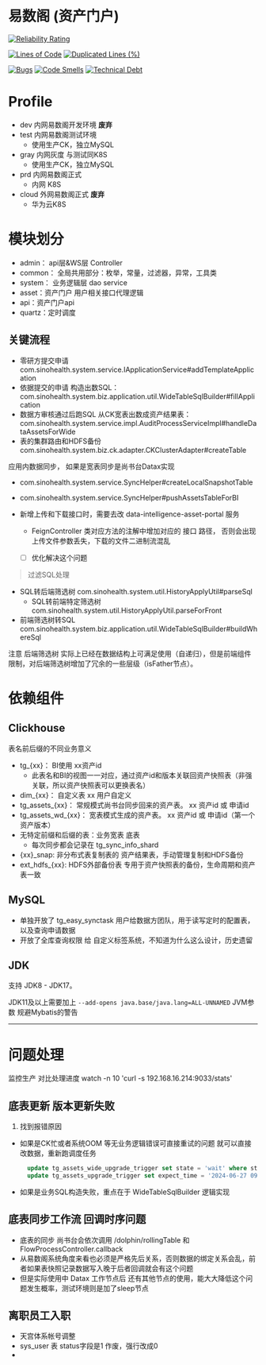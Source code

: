 # 易数阁 (资产门户)

[![Reliability Rating](http://192.168.16.151:32880/api/project_badges/measure?project=com.sinohealth.tg-easy-fetch-backend&metric=reliability_rating)](http://192.168.16.151:32880/dashboard?id=com.sinohealth.tg-easy-fetch-backend)

[![Lines of Code](http://192.168.16.151:32880/api/project_badges/measure?project=com.sinohealth.tg-easy-fetch-backend&metric=ncloc)](http://192.168.16.151:32880/dashboard?id=com.sinohealth.tg-easy-fetch-backend)
[![Duplicated Lines (%)](http://192.168.16.151:32880/api/project_badges/measure?project=com.sinohealth.tg-easy-fetch-backend&metric=duplicated_lines_density)](http://192.168.16.151:32880/dashboard?id=com.sinohealth.tg-easy-fetch-backend)

[![Bugs](http://192.168.16.151:32880/api/project_badges/measure?project=com.sinohealth.tg-easy-fetch-backend&metric=bugs)](http://192.168.16.151:32880/dashboard?id=com.sinohealth.tg-easy-fetch-backend)
[![Code Smells](http://192.168.16.151:32880/api/project_badges/measure?project=com.sinohealth.tg-easy-fetch-backend&metric=code_smells)](http://192.168.16.151:32880/dashboard?id=com.sinohealth.tg-easy-fetch-backend)
[![Technical Debt](http://192.168.16.151:32880/api/project_badges/measure?project=com.sinohealth.tg-easy-fetch-backend&metric=sqale_index)](http://192.168.16.151:32880/dashboard?id=com.sinohealth.tg-easy-fetch-backend)


# Profile

- dev 内网易数阁开发环境 **废弃** 
- test 内网易数阁测试环境
  - 使用生产CK，独立MySQL
- gray 内网灰度 与测试同K8S
    - 使用生产CK，独立MySQL
- prd 内网易数阁正式
    - 内网 K8S
- cloud 外网易数阁正式 **废弃**
    - 华为云K8S

# 模块划分

- admin： api层&WS层 Controller
- common： 全局共用部分：枚举，常量，过滤器，异常，工具类
- system： 业务逻辑层 dao service
- asset：资产门户 用户相关接口代理逻辑
- api：资产门户api
- quartz：定时调度


## 关键流程

* 零研方提交申请 com.sinohealth.system.service.IApplicationService#addTemplateApplication
* 依据提交的申请 构造出数SQL： com.sinohealth.system.biz.application.util.WideTableSqlBuilder#fillApplication
* 数据方审核通过后跑SQL 从CK宽表出数成资产结果表：com.sinohealth.system.service.impl.AuditProcessServiceImpl#handleDataAssetsForWide
* 表的集群路由和HDFS备份 com.sinohealth.system.biz.ck.adapter.CKClusterAdapter#createTable

应用内数据同步， 如果是宽表同步是尚书台Datax实现
- com.sinohealth.system.service.SyncHelper#createLocalSnapshotTable
- com.sinohealth.system.service.SyncHelper#pushAssetsTableForBI


- 新增上传和下载接口时，需要去改 data-intelligence-asset-portal 服务
  - FeignController 类对应方法的注解中增加对应的 接口 路径， 否则会出现 上传文件参数丢失，下载的文件二进制流混乱
  - [ ] 优化解决这个问题


> 过滤SQL处理
- SQL转后端筛选树 com.sinohealth.system.util.HistoryApplyUtil#parseSql
    - SQL转前端特定筛选树 com.sinohealth.system.util.HistoryApplyUtil.parseForFront
- 前端筛选树转SQL com.sinohealth.system.biz.application.util.WideTableSqlBuilder#buildWhereSql

注意 后端筛选树 实际上已经在数据结构上可满足使用（自递归），但是前端组件限制，对后端筛选树增加了冗余的一些层级（isFather节点）。

# 依赖组件
## Clickhouse

表名前后缀的不同业务意义

- tg_{xx}： BI使用 xx资产id
    - 此表名和BI的视图一一对应，通过资产id和版本关联回资产快照表（非强关联，所以资产快照表可以更换表名）
- dim_{xx}： 自定义表 xx 用户自定义
- tg_assets_{xx}： 常规模式尚书台同步回来的资产表。 xx 资产id 或 申请id
- tg_assets_wd_{xx}： 宽表模式生成的资产表。 xx 资产id 或 申请id（第一个资产版本）
- 无特定前缀和后缀的表：业务宽表 底表
    - 每次同步都会记录在 tg_sync_info_shard
- {xx}_snap: 非分布式表复制表的 资产结果表，手动管理复制和HDFS备份
- ext_hdfs_{xx}: HDFS外部备份表 专用于资产快照表的备份，生命周期和资产表一致


## MySQL

- 单独开放了 tg_easy_synctask 用户给数据方团队，用于读写定时的配置表，以及查询申请数据
- 开放了全库查询权限 给 自定义标签系统，不知道为什么这么设计，历史遗留


## JDK

支持 JDK8 - JDK17。

JDK11及以上需要加上 `--add-opens java.base/java.lang=ALL-UNNAMED` JVM参数 规避Mybatis的警告

*****

# 问题处理

监控生产 对比处理进度 watch -n 10 'curl -s 192.168.16.214:9033/stats'

## 底表更新 版本更新失败

1. 找到报错原因

- 如果是CK忙或者系统OOM 等无业务逻辑错误可直接重试的问题 就可以直接改数据，重新跑调度任务
  ```sql 
    update tg_assets_wide_upgrade_trigger set state = 'wait' where state = 'failed'
    update tg_assets_upgrade_trigger set expect_time = '2024-06-27 09:47:00', state = 0 where application_id in (4204) ;

  ```
- 如果是业务SQL构造失败，重点在于 WideTableSqlBuilder 逻辑实现

## 底表同步工作流 回调时序问题
- 底表的同步 尚书台会依次调用 /dolphin/rollingTable 和 FlowProcessController.callback
- 从易数阁系统角度来看也必须是严格先后关系，否则数据的绑定关系会乱，前者如果表快照记录数据写入晚于后者回调就会有这个问题
- 但是实际使用中 Datax 工作节点后 还有其他节点的使用，能大大降低这个问题发生概率，测试环境则是加了sleep节点

## 离职员工入职
- 天宫体系帐号调整
- sys_user 表 status字段是1 作废，强行改成0
- 